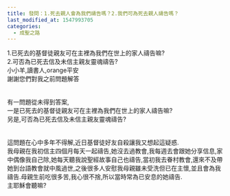 ```yaml
---
title: 發問：1.死去親人會為我們禱告嗎？2.我們可為死去親人禱告嗎？
last_modified_at: 1547993705
categories:
  - 成聖之路
---
```


1.已死去的基督徒親友可在主裡為我們在世上的家人禱告嘛?<br>2.可否為已死去信及未信主親友靈魂禱告?<br><!--more-->小小羊,讀書人,orange平安<br>謝謝您們對我之前問題解答<br><br><br>有一問題從未得到答案,<br>一是已死去的基督徒親友可在主裡為我們在世上的家人禱告嘛?<br>另是,可否為已死去信及未信主親友靈魂禱告?<br><br><br>這問題在心中多年不得解,近日基督徒好友自殺讓我又想起這疑惑.<br>我母親在我初信主四個月每天一起禱告,她沒去過教會,我每週去會跟她分享信息,家中偶像我自己除,她每天聽我說聖經故事自己也禱告,當初我去眷村教會,還來不及帶她到台語教會就中風過世,之後很多人安慰我母親雖未受洗但已在主懷,並且會為我禱告.母親生前吃很多苦,我心很不捨,所以當時常為已安息的她禱告.<br>主耶穌會聽嘛?<br><br><br>
